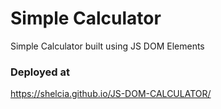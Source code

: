 # Simple Calculator

Simple Calculator built using JS DOM Elements


### Deployed at  


https://shelcia.github.io/JS-DOM-CALCULATOR/
